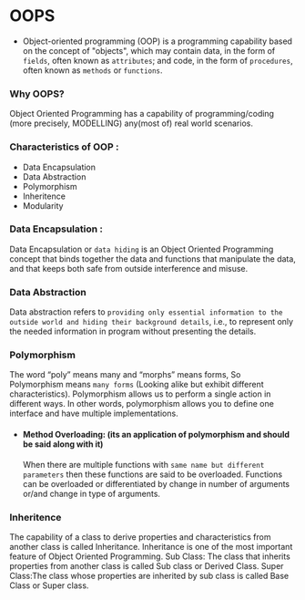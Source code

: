 # OOPS
  * Object-oriented programming (OOP) is a programming capability based on the concept of "objects", which may contain data, in the form of `fields`, often known as `attributes`; and code, in the form of `procedures`, often known as `methods` or `functions`.
  
### Why OOPS?
  Object Oriented Programming has a capability of programming/coding (more precisely, MODELLING) any(most of) real world scenarios.
  
### Characteristics of OOP :
  * Data Encapsulation
  * Data Abstraction
  * Polymorphism
  * Inheritence
  * Modularity

### Data Encapsulation : 
  Data Encapsulation or `data hiding` is an Object Oriented Programming concept that binds together the data and functions that manipulate the data, and that keeps both safe from outside interference and misuse.

### Data Abstraction
  Data abstraction refers to `providing only essential information to the outside world and hiding their background details`, i.e., to represent only the needed information in program without presenting the details.

### Polymorphism
  The word “poly” means many and “morphs” means forms, So Polymorphism means `many forms` (Looking alike but exhibit different characteristics).
  Polymorphism allows us to perform a single action in different ways. In other words, polymorphism allows you to define one interface and have multiple implementations. 
  
  * #### Method Overloading: (its an application of polymorphism and should be said along with it)
    When there are multiple functions with `same name but different parameters` then these functions are said to be overloaded. Functions can be overloaded or differentiated by change in number of arguments or/and change in type of arguments.
   
###  Inheritence
 The capability of a class to derive properties and characteristics from another class is called Inheritance. Inheritance is one of the   most important feature of Object Oriented Programming.
 Sub Class: The class that inherits properties from another class is called Sub class or Derived Class.
 Super Class:The class whose properties are inherited by sub class is called Base Class or Super class.
